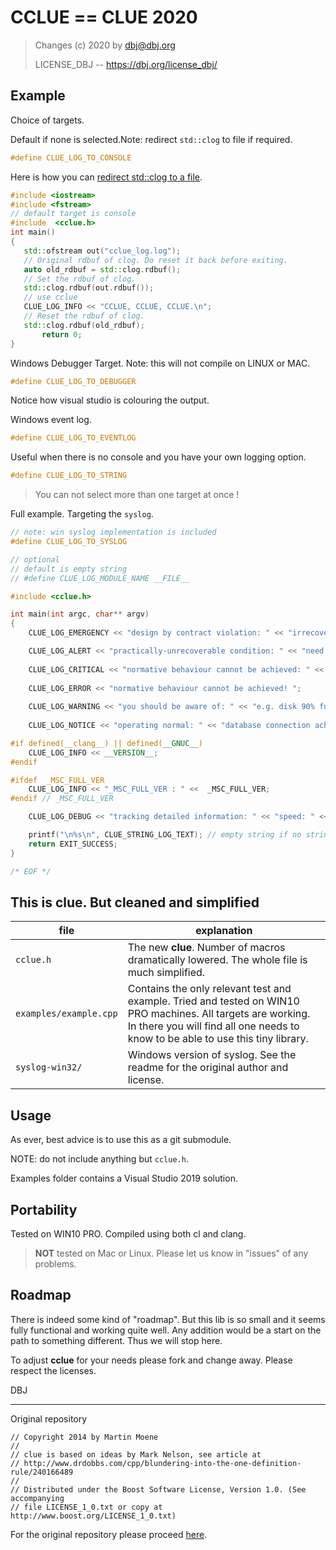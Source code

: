 
# CCLUE == CLUE 2020

> Changes (c) 2020 by dbj@dbj.org
>
> LICENSE_DBJ --  https://dbj.org/license_dbj/

## Example

Choice of targets. 

Default if none is selected.Note: redirect `std::clog` to file if required.
```cpp
#define CLUE_LOG_TO_CONSOLE
```
Here is how you can [redirect std::clog to a file](https://stackoverflow.com/a/34619037).
```cpp
#include <iostream>
#include <fstream>
// default target is console
#include  <cclue.h>
int main()
{
   std::ofstream out("cclue_log.log");
   // Original rdbuf of clog. Do reset it back before exiting.
   auto old_rdbuf = std::clog.rdbuf();
   // Set the rdbuf of clog.
   std::clog.rdbuf(out.rdbuf());
   // use cclue
   CLUE_LOG_INFO << "CCLUE, CCLUE, CCLUE.\n";
   // Reset the rdbuf of clog.
   std::clog.rdbuf(old_rdbuf);
	   return 0;
}
```
Windows Debugger Target. Note: this will not compile on LINUX or MAC. 
```cpp
#define CLUE_LOG_TO_DEBUGGER
```
Notice how visual studio is colouring the output.

Windows event log.
```cpp
#define CLUE_LOG_TO_EVENTLOG 
```
Useful when there is no console and you have your own logging option.
```cpp
#define CLUE_LOG_TO_STRING
```
> You can not select more than one target at once !

Full example. Targeting the `syslog`.
```cpp
// note: win syslog implementation is included
#define CLUE_LOG_TO_SYSLOG

// optional
// default is empty string
// #define CLUE_LOG_MODULE_NAME __FILE__

#include <cclue.h>

int main(int argc, char** argv)
{
	CLUE_LOG_EMERGENCY << "design by contract violation: " << "irrecoverable, terminating...";

	CLUE_LOG_ALERT << "practically-unrecoverable condition: " << "need more memory; trying hard, likely failing...";
	
	CLUE_LOG_CRITICAL << "normative behaviour cannot be achieved: " << "severe error";
	
	CLUE_LOG_ERROR << "normative behaviour cannot be achieved! ";
	
	CLUE_LOG_WARNING << "you should be aware of: " << "e.g. disk 90% full, please free some";
	
	CLUE_LOG_NOTICE << "operating normal: " << "database connection achieved";

#if defined(__clang__) || defined(__GNUC__)
	CLUE_LOG_INFO << __VERSION__;
#endif

#ifdef	_MSC_FULL_VER
	CLUE_LOG_INFO << "_MSC_FULL_VER : " <<  _MSC_FULL_VER;
#endif // _MSC_FULL_VER

	CLUE_LOG_DEBUG << "tracking detailed information: " << "speed: " << 3.14 << " m/s";

	printf("\n%s\n", CLUE_STRING_LOG_TEXT); // empty string if no string logging
	return EXIT_SUCCESS;
}

/* EOF */
```

## This is clue. But cleaned and simplified 

| file | explanation |
|------|-------------|
| `cclue.h` | The new **clue**. Number of macros dramatically lowered. The whole file is much simplified.
| `examples/example.cpp` | Contains the only relevant test and example. Tried and tested on WIN10 PRO machines. All targets are working. In there you will find all one needs to know to be able to use this tiny library.
| `syslog-win32/` | Windows version of syslog. See the readme for the original author and license. |

## Usage

As ever, best advice is to use this as a git submodule. 

NOTE: do not include anything but `cclue.h`.

Examples folder contains a Visual Studio 2019 solution.

## Portability

Tested on WIN10 PRO. Compiled using both cl and clang.

> **NOT** tested on Mac or Linux. Please let us know in "issues" of any problems.

## Roadmap 

There is indeed some kind of "roadmap". But this lib is so small and it seems fully functional and working quite well. Any addition would be a start on the path to something different. Thus we will stop here.

To adjust **cclue** for your needs please fork and change away. Please respect the licenses.

DBJ


---

Original repository

```
// Copyright 2014 by Martin Moene
//
// clue is based on ideas by Mark Nelson, see article at
// http://www.drdobbs.com/cpp/blundering-into-the-one-definition-rule/240166489
//
// Distributed under the Boost Software License, Version 1.0. (See accompanying
// file LICENSE_1_0.txt or copy at http://www.boost.org/LICENSE_1_0.txt)
```
For the original repository please proceed [here](https://github.com/martinmoene/clue).